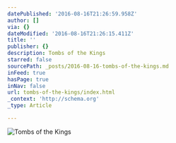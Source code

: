 ```yaml
---
datePublished: '2016-08-16T21:26:59.958Z'
author: []
via: {}
dateModified: '2016-08-16T21:26:15.411Z'
title: ''
publisher: {}
description: Tombs of the Kings
starred: false
sourcePath: _posts/2016-08-16-tombs-of-the-kings.md
inFeed: true
hasPage: true
inNav: false
url: tombs-of-the-kings/index.html
_context: 'http://schema.org'
_type: Article

---
```

![Tombs of the Kings](https://imgflo.herokuapp.com/graph/vahj1ThiexotieMo/ca8d3edc3318a2d4ee60c6249aacf398/croprotate.jpg?cropheight=2591&cropwidth=3872&degrees=0&input=https%3A%2F%2Fthe-grid-user-content.s3-us-west-2.amazonaws.com%2Fd20dbe35-e300-4bbe-af5c-b34e6945a6e9.jpg&x=0&y=0)